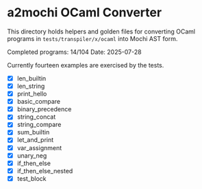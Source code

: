 # a2mochi OCaml Converter

This directory holds helpers and golden files for converting OCaml programs in `tests/transpiler/x/ocaml` into Mochi AST form.

Completed programs: 14/104
Date: 2025-07-28

Currently fourteen examples are exercised by the tests.

- [x] len_builtin
- [x] len_string
- [x] print_hello
- [x] basic_compare
- [x] binary_precedence
- [x] string_concat
- [x] string_compare
- [x] sum_builtin
- [x] let_and_print
- [x] var_assignment
- [x] unary_neg
- [x] if_then_else
- [x] if_then_else_nested
- [x] test_block
